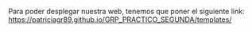 Para poder desplegar nuestra web, tenemos que poner el siguiente link: https://patriciagr89.github.io/GRP_PRACTICO_SEGUNDA/templates/